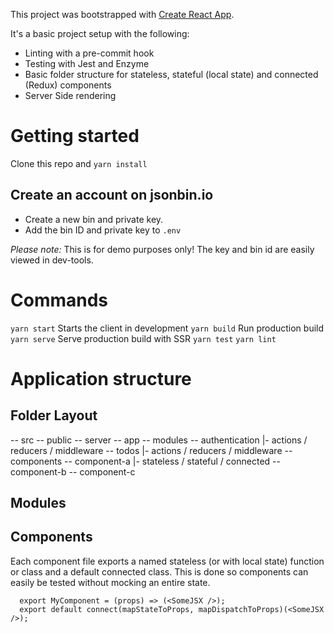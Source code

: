 This project was bootstrapped with [Create React App](https://github.com/facebook/create-react-app).

It's a basic project setup with the following:
- Linting with a pre-commit hook
- Testing with Jest and Enzyme
- Basic folder structure for stateless, stateful (local state) and connected (Redux) components
- Server Side rendering

# Getting started
Clone this repo and `yarn install`

## Create an account on jsonbin.io
- Create a new bin and private key.
- Add the bin ID and private key to `.env`

*Please note:*
This is for demo purposes only! The key and bin id are easily viewed in dev-tools.

# Commands
`yarn start` Starts the client in development
`yarn build` Run production build
`yarn serve` Serve production build with SSR
`yarn test`
`yarn lint`



# Application structure
## Folder Layout
-- src
  -- public
  -- server
  -- app
    -- modules
      -- authentication
        |- actions / reducers / middleware
      -- todos
        |- actions / reducers / middleware
    -- components
      -- component-a
        |- stateless / stateful / connected
      -- component-b
      -- component-c

## Modules


## Components
  Each component file exports a named stateless (or with local state) function or class
  and a default connected class. This is done so components can easily be tested without
  mocking an entire state.
  ```
    export MyComponent = (props) => (<SomeJSX />);
    export default connect(mapStateToProps, mapDispatchToProps)(<SomeJSX />);
  ```
